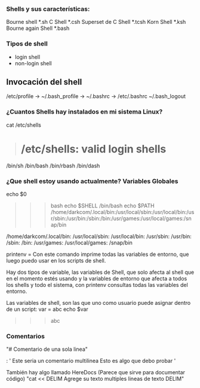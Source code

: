 ### Shells y sus características:
Bourne shell *.sh
C Shell *.csh
Superset de C Shell *.tcsh
Korn Shell *.ksh
Bourne again Shell *.bash

### Tipos de shell
- login shell
- non-login shell

## Invocación del shell
/etc/profile ->	~/.bash_profile ->	~/.bashrc ->	/etc/.bashrc
~/.bash_logout

### ¿Cuantos Shells hay instalados en mi sistema Linux?
cat /etc/shells

># /etc/shells: valid login shells
/bin/sh
/bin/bash
/bin/rbash
/bin/dash

### ¿Que shell estoy usando actualmente? Variables Globales
echo $0
>>> bash
echo $SHELL
>>> /bin/bash
echo $PATH
>>> /home/darkcom/.local/bin:/usr/local/sbin:/usr/local/bin:/usr/sbin:/usr/bin:/sbin:/bin:/usr/games:/usr/local/games:/snap/bin

/home/darkcom/.local/bin:
/usr/local/sbin:
/usr/local/bin:
/usr/sbin:
/usr/bin:
/sbin:
/bin:
/usr/games:
/usr/local/games:
/snap/bin

printenv = Con este comando imprime todas las variables de entorno, que luego puedo usar en los scripts de shell.

Hay dos tipos de variable, las variables de Shell, que solo afecta al shell que en el momento estés usando y la variables de entorno que afecta a todos los shells y todo el sistema, con printenv consultas todas las variables del entorno.

Las variables de shell, son las que uno como usuario puede asignar dentro de un script:
var = abc
echo $var
>>> abc

### Comentarios

"# Comentario de una sola linea"

: '
Este seria un comentario
multilinea
Esto es algo que debo probar
 '

También hay algo llamado HereDocs (Parece que sirve para documentar código)
"cat << DELIM
Agrege su texto
multiples lineas de texto
DELIM"

